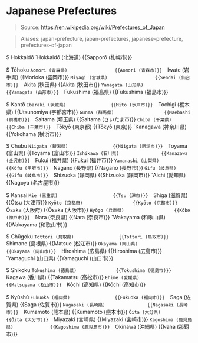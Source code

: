 # Japanese Prefectures

> Source: https://en.wikipedia.org/wiki/Prefectures_of_Japan

> Aliases: japan-prefecture, japan-prefectures, japanese-prefecture, prefectures-of-japan

$ Hokkaidō
    `Hokkaidō (北海道)                {{Sapporō (札幌市)}} 

$ Tōhoku
    `Aomori (青森県)                  {{Aomori (青森市)}} 
    `Iwate (岩手県)                   {{Morioka (盛岡市)}} 
    `Miyagi (宮城県)                  {{Sendai (仙台市)}} 
    `Akita (秋田県)                   {{Akita (秋田市)}} 
    `Yamagata (山形県)                {{Yamagata (山形市)}} 
    `Fukushima (福島県)               {{Fukushima (福島市)}} 

$ Kantō
    `Ibaraki (茨城県)                 {{Mito (水戸市)}} 
    `Tochigi (栃木県)                 {{Utsunomiya (宇都宮市)}} 
    `Gunma (群馬県)                   {{Maebashi (前橋市)}} 
    `Saitama (埼玉県)                 {{Saitama (さいたま市)}} 
    `Chiba (千葉県)                   {{Chiba (千葉市)}} 
    `Tōkyō (東京都)                   {{Tōkyō (東京)}} 
    `Kanagawa (神奈川県)               {{Yokohama (横浜市)}} 

$ Chūbu
    `Niigata (新潟県)                 {{Niigata (新潟市)}} 
    `Toyama (富山県)                  {{Toyama (富山市)}} 
    `Ishikawa (石川県)                {{Kanazawa (金沢市)}} 
    `Fukui (福井県)                   {{Fukui (福井市)}} 
    `Yamanashi (山梨県)               {{Kōfu (甲府市)}} 
    `Nagano (長野県)                  {{Nagano (長野市)}} 
    `Gifu (岐阜県)                    {{Gifu (岐阜市)}} 
    `Shizuoka (静岡県)                {{Shizuoka (静岡市)}} 
    `Aichi (愛知県)                   {{Nagoya (名古屋市)}} 

$ Kansai
    `Mie (三重県)                     {{Tsu (津市)}} 
    `Shiga (滋賀県)                   {{Ōtsu (大津市)}} 
    `Kyōto (京都府)                   {{Kyōto (京都市)}} 
    `Ōsaka (大阪府)                   {{Ōsaka (大阪市)}} 
    `Hyōgo (兵庫県)                   {{Kōbe (神戸市)}} 
    `Nara (奈良県)                    {{Nara (奈良市)}} 
    `Wakayama (和歌山県)               {{Wakayama (和歌山市)}} 

$ Chūgoku
    `Tottori (鳥取県)                 {{Tottori (鳥取市)}} 
    `Shimane (島根県)                 {{Matsue (松江市)}} 
    `Okayama (岡山県)                 {{Okayama (岡山市)}} 
    `Hiroshima (広島県)               {{Hiroshima (広島市)}} 
    `Yamaguchi (山口県)               {{Yamaguchi (山口市)}} 

$ Shikoku
    `Tokushima (徳島県)               {{Tokushima (徳島市)}} 
    `Kagawa (香川県)                  {{Takamatsu (高松市)}} 
    `Ehime (愛媛県)                   {{Matsuyama (松山市)}} 
    `Kōchi (高知県)                   {{Kōchi (高知市)}} 

$ Kyūshū
    `Fukuoka (福岡県)                 {{Fukuoka (福岡市)}} 
    `Saga (佐賀県)                    {{Saga (佐賀市)}} 
    `Nagasaki (長崎県)                {{Nagasaki (長崎市)}} 
    `Kumamoto (熊本県)                {{Kumamoto (熊本市)}} 
    `Ōita (大分県)                    {{Ōita (大分市)}} 
    `Miyazaki (宮崎県)                {{Miyazaki (宮崎市)}} 
    `Kagoshima (鹿児島県)              {{Kagoshima (鹿児島市)}} 
    `Okinawa (沖縄県)                 {{Naha (那覇市)}} 

